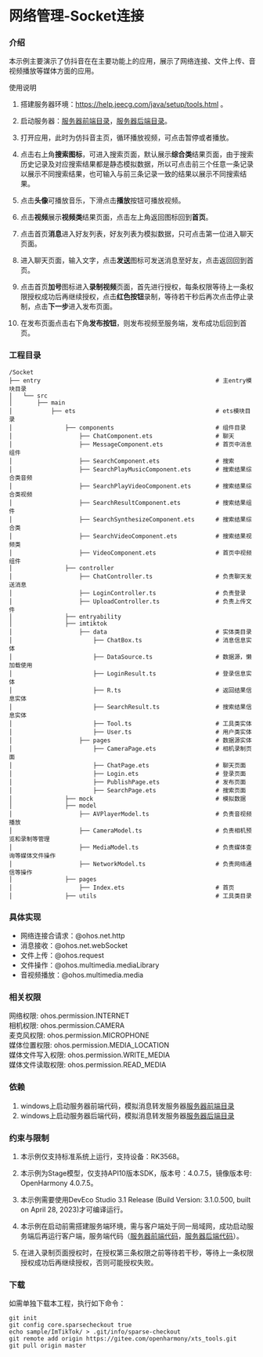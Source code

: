 # 网络管理-Socket连接

### 介绍

本示例主要演示了仿抖音在在主要功能上的应用，展示了网络连接、文件上传、音视频播放等媒体方面的应用。  

使用说明  

1. 搭建服务器环境：https://help.jeecg.com/java/setup/tools.html 。  

2. 启动服务器：[服务器前端目录](../../../../jeecgboot-vue3-master)，[服务器后端目录](../../../../jeecg-boot-master)。  

3. 打开应用，此时为仿抖音主页，循环播放视频，可点击暂停或者播放。  

4. 点击右上角**搜索图标**，可进入搜索页面，默认展示**综合类**结果页面，由于搜索历史记录及对应搜索结果都是静态模拟数据，所以可点击前三个任意一条记录以展示不同搜索结果，也可输入与前三条记录一致的结果以展示不同搜索结果。  

5. 点击**头像**可播放音乐，下滑点击**播放**按钮可播放视频。  

6. 点击**视频**展示**视频类**结果页面，点击左上角返回图标回到**首页**。  

7. 点击首页**消息**进入好友列表，好友列表为模拟数据，只可点击第一位进入聊天页面。  

8. 进入聊天页面，输入文字，点击**发送**图标可发送消息至好友，点击返回回到首页。  

9. 点击首页**加号**图标进入**录制视频**页面，首先进行授权，每条权限等待上一条权限授权成功后再继续授权，点击**红色按钮**录制，等待若干秒后再次点击停止录制，点击**下一步**进入发布页面。  

10. 在发布页面点击右下角**发布按钮**，则发布视频至服务端，发布成功后回到首页。  

### 工程目录

```
/Socket
├── entry                                                  # 主entry模块目录
│   └── src
│       ├── main
│           ├── ets                                        # ets模块目录
│               ├── components                             # 组件目录
│                   ├── ChatComponent.ets                  # 聊天
│                   ├── MessageComponent.ets               # 首页中消息组件
│                   ├── SearchComponent.ets                # 搜索
│                   ├── SearchPlayMusicComponent.ets       # 搜索结果综合类音频
│                   ├── SearchPlayVideoComponent.ets       # 搜索结果综合类视频
│                   ├── SearchResultComponent.ets          # 搜索结果组件
│                   ├── SearchSynthesizeComponent.ets      # 搜索结果综合类
│                   ├── SearchVideoComponent.ets           # 搜索结果视频类
│                   ├── VideoComponent.ets                 # 首页中视频组件
│               ├── controller                     
│                   ├── ChatController.ts                  # 负责聊天发送消息
│                   ├── LoginController.ts                 # 负责登录
│                   ├── UploadController.ts                # 负责上传文件
│               ├── entryability                
│               ├── imtiktok                           
│                   ├── data                               # 实体类目录
│                       ├── ChatBox.ts                     # 消息信息实体
│                       ├── DataSource.ts                  # 数据源，懒加载使用
│                       ├── LoginResult.ts                 # 登录信息实体
│                       ├── R.ts                           # 返回结果信息实体
│                       ├── SearchResult.ts                # 搜索结果信息实体
│                       ├── Tool.ts                        # 工具类实体
│                       ├── User.ts                        # 用户类实体
│                   ├── pages                              # 数据源实体
│                       ├── CameraPage.ets                 # 相机录制页面
│                       ├── ChatPage.ets                   # 聊天页面
│                       ├── Login.ets                      # 登录页面
│                       ├── PublishPage.ets                # 发布页面
│                       ├── SearchPage.ets                 # 搜索页面
│               ├── mock                                   # 模拟数据
│               ├── model                            
│                   ├── AVPlayerModel.ts                   # 负责音视频播放
│                   ├── CameraModel.ts                     # 负责相机预览和录制等管理
│                   ├── MediaModel.ts                      # 负责媒体查询等媒体文件操作
│                   ├── NetworkModel.ts                    # 负责网络通信等操作
│               ├── pages                           
│                   ├── Index.ets                          # 首页
│               ├── utils                                  # 工具类目录
```

### 具体实现

- 网络连接合请求：@ohos.net.http  
- 消息接收：@ohos.net.webSocket  
- 文件上传：@ohos.request  
- 文件操作：@ohos.multimedia.mediaLibrary  
- 音视频播放：@ohos.multimedia.media  

### 相关权限

网络权限: ohos.permission.INTERNET  
相机权限: ohos.permission.CAMERA  
麦克风权限: ohos.permission.MICROPHONE  
媒体位置权限: ohos.permission.MEDIA_LOCATION  
媒体文件写入权限: ohos.permission.WRITE_MEDIA  
媒体文件读取权限: ohos.permission.READ_MEDIA  

### 依赖

1. windows上启动服务器前端代码，模拟消息转发服务器[服务器前端目录](../../../../jeecgboot-vue3-master)  
2. windows上启动服务器后端代码，模拟消息转发服务器[服务器后端目录](../../../../jeecg-boot-master)  

### 约束与限制

1. 本示例仅支持标准系统上运行，支持设备：RK3568。  

2. 本示例为Stage模型，仅支持API10版本SDK，版本号：4.0.7.5，镜像版本号: OpenHarmony 4.0.7.5。  

3. 本示例需要使用DevEco Studio 3.1 Release (Build Version: 3.1.0.500, built on April 28, 2023)才可编译运行。  

4. 本示例在启动前需搭建服务端环境，需与客户端处于同一局域网，成功启动服务端后再运行客户端，服务端代码（[服务器前端代码](../../../../jeecgboot-vue3-master)，[服务器后端代码](../../../../jeecg-boot-master)）。  

5. 在进入录制页面授权时，在授权第三条权限之前等待若干秒，等待上一条权限授权成功后再继续授权，否则可能授权失败。  

### 下载

如需单独下载本工程，执行如下命令：  

```
git init
git config core.sparsecheckout true
echo sample/ImTikTok/ > .git/info/sparse-checkout
git remote add origin https://gitee.com/openharmony/xts_tools.git
git pull origin master
```